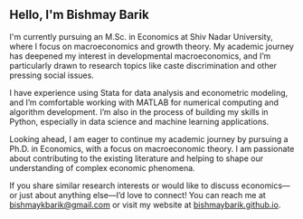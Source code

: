 ## Hello, I'm Bishmay Barik

I'm currently pursuing an M.Sc. in Economics at Shiv Nadar University, where I focus on macroeconomics and growth theory. My academic journey has deepened my interest in developmental macroeconomics, and I’m particularly drawn to research topics like caste discrimination and other pressing social issues.

I have experience using Stata for data analysis and econometric modeling, and I’m comfortable working with MATLAB for numerical computing and algorithm development. I’m also in the process of building my skills in Python, especially in data science and machine learning applications.

Looking ahead, I am eager to continue my academic journey by pursuing a Ph.D. in Economics, with a focus on macroeconomic theory. I am passionate about contributing to the existing literature and helping to shape our understanding of complex economic phenomena.

If you share similar research interests or would like to discuss economics—or just about anything else—I’d love to connect! You can reach me at [bishmaykbarik@gmail.com](mailto:bishmaykbarik@gmail.com) or visit my website at [bishmaybarik.github.io](https://bishmaybarik.github.io).

